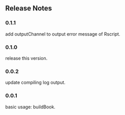 ## Release Notes

### 0.1.1

add outputChannel to output error message of Rscript.

### 0.1.0

release this version.

### 0.0.2

update compiling log output.

### 0.0.1

basic usage: buildBook.
